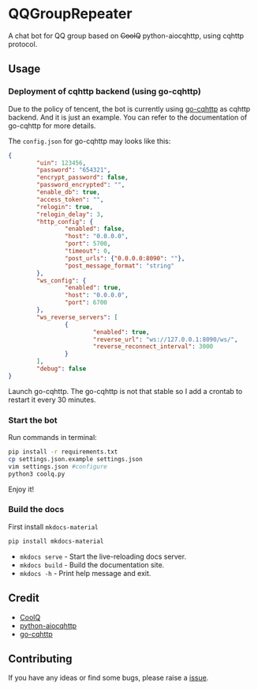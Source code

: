 # QQGroupRepeater



A chat bot for QQ group based on ~~CoolQ~~ python-aiocqhttp, using cqhttp protocol.

## Usage

### Deployment of cqhttp backend (using go-cqhttp)

Due to the policy of tencent, the bot is currently using [go-cqhttp](https://github.com/Mrs4s/go-cqhttp) as cqhttp backend. And it is just an example. You can refer to the documentation of go-cqhttp for more details.

The `config.json` for go-cqhttp may looks like this:

```json
{
        "uin": 123456,
        "password": "654321",
        "encrypt_password": false,
        "password_encrypted": "",
        "enable_db": true,
        "access_token": "",
        "relogin": true,
        "relogin_delay": 3,
        "http_config": {
                "enabled": false,
                "host": "0.0.0.0",
                "port": 5700,
                "timeout": 0,
                "post_urls": {"0.0.0.0:8090": ""},
                "post_message_format": "string"
        },
        "ws_config": {
                "enabled": true,
                "host": "0.0.0.0",
                "port": 6700
        },
        "ws_reverse_servers": [
                {
                        "enabled": true,
                        "reverse_url": "ws://127.0.0.1:8090/ws/",
                        "reverse_reconnect_interval": 3000
                }
        ],
        "debug": false
}
```

Launch go-cqhttp. The go-cqhttp is not that stable so I add a crontab to restart it every 30 minutes.

### Start the bot

Run commands in terminal:

```bash
pip install -r requirements.txt
cp settings.json.example settings.json
vim settings.json #configure
python3 coolq.py
```

Enjoy it!

### Build the docs

First install `mkdocs-material`
```bash
pip install mkdocs-material
```

* `mkdocs serve` - Start the live-reloading docs server.
* `mkdocs build` - Build the documentation site.
* `mkdocs -h` - Print help message and exit.

## Credit

- [CoolQ](https://cqp.cc/)
- [python-aiocqhttp](https://github.com/richardchien/python-aiocqhttp)
- [go-cqhttp](https://github.com/Mrs4s/go-cqhttp)

## Contributing

If you have any ideas or find some bugs, please raise a [issue](https://github.com/BoYanZh/QQGroupRepeater/issues).
